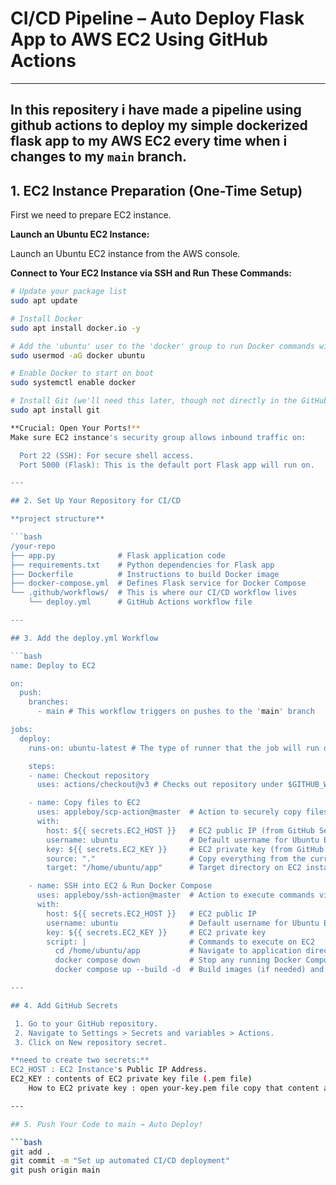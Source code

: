 # CI/CD Pipeline – Auto Deploy Flask App to AWS EC2 Using GitHub Actions

---
In this repositery i have made a pipeline using github actions to deploy my simple dockerized flask app to my AWS EC2 every time when i changes to my `main` branch.
---

##  1. EC2 Instance Preparation (One-Time Setup)

First we need to prepare EC2 instance.

**Launch an Ubuntu EC2 Instance:**

Launch an Ubuntu EC2 instance from the AWS console.

**Connect to Your EC2 Instance via SSH and Run These Commands:**

```bash
# Update your package list
sudo apt update

# Install Docker
sudo apt install docker.io -y

# Add the 'ubuntu' user to the 'docker' group to run Docker commands without sudo
sudo usermod -aG docker ubuntu

# Enable Docker to start on boot
sudo systemctl enable docker

# Install Git (we'll need this later, though not directly in the GitHub Action)
sudo apt install git

**Crucial: Open Your Ports!**
Make sure EC2 instance's security group allows inbound traffic on:

  Port 22 (SSH): For secure shell access.
  Port 5000 (Flask): This is the default port Flask app will run on.

---

## 2. Set Up Your Repository for CI/CD

**project structure**

```bash
/your-repo
├── app.py              # Flask application code
├── requirements.txt    # Python dependencies for Flask app
├── Dockerfile          # Instructions to build Docker image
├── docker-compose.yml  # Defines Flask service for Docker Compose
└── .github/workflows/  # This is where our CI/CD workflow lives
    └── deploy.yml      # GitHub Actions workflow file

---

## 3. Add the deploy.yml Workflow

```bash
name: Deploy to EC2

on:
  push:
    branches:
      - main # This workflow triggers on pushes to the 'main' branch

jobs:
  deploy:
    runs-on: ubuntu-latest # The type of runner that the job will run on

    steps:
    - name: Checkout repository
      uses: actions/checkout@v3 # Checks out repository under $GITHUB_WORKSPACE

    - name: Copy files to EC2
      uses: appleboy/scp-action@master  # Action to securely copy files to EC2
      with:
        host: ${{ secrets.EC2_HOST }}   # EC2 public IP (from GitHub Secrets)
        username: ubuntu                # Default username for Ubuntu EC2 instances
        key: ${{ secrets.EC2_KEY }}     # EC2 private key (from GitHub Secrets)
        source: "."                     # Copy everything from the current directory
        target: "/home/ubuntu/app"      # Target directory on EC2 instance

    - name: SSH into EC2 & Run Docker Compose
      uses: appleboy/ssh-action@master  # Action to execute commands via SSH on EC2
      with:
        host: ${{ secrets.EC2_HOST }}   # EC2 public IP
        username: ubuntu                # Default username for Ubuntu EC2 instances
        key: ${{ secrets.EC2_KEY }}     # EC2 private key
        script: |                       # Commands to execute on EC2
          cd /home/ubuntu/app           # Navigate to application directory
          docker compose down           # Stop any running Docker Compose services
          docker compose up --build -d  # Build images (if needed) and start services in detached mode

---

## 4. Add GitHub Secrets

 1. Go to your GitHub repository.
 2. Navigate to Settings > Secrets and variables > Actions.
 3. Click on New repository secret.

**need to create two secrets:**
EC2_HOST : EC2 Instance's Public IP Address.
EC2_KEY : contents of EC2 private key file (.pem file)
    How to EC2 private key : open your-key.pem file copy that content and paste it to EC2_KEY

---

## 5. Push Your Code to main → Auto Deploy!

```bash
git add .
git commit -m "Set up automated CI/CD deployment"
git push origin main

